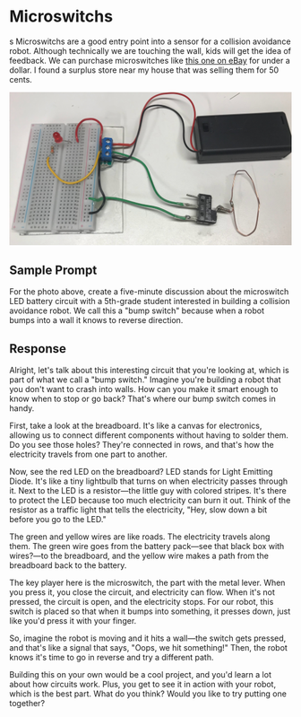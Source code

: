# Microswitchs
s
Microswitchs are a good entry point into a sensor for a collision avoidance robot.  Although technically we are touching the wall, kids will get the idea of feedback.  We can purchase microswitches like [this one on eBay](../img/microswitch-ebay-listing.png) for under a dollar.  I found a surplus store near my house that was selling them for 50 cents.

![](../img/bump-switch.jpg)

## Sample Prompt

For the photo above, create a five-minute discussion about the microswitch LED battery circuit with a 5th-grade student interested in building a collision avoidance robot.  We call this a "bump switch" because when a robot bumps into a wall it knows to reverse direction.

## Response

Alright, let's talk about this interesting circuit that you're looking at, which is part of what we call a "bump switch." Imagine you're building a robot that you don't want to crash into walls. How can you make it smart enough to know when to stop or go back? That's where our bump switch comes in handy.

First, take a look at the breadboard. It's like a canvas for electronics, allowing us to connect different components without having to solder them. Do you see those holes? They're connected in rows, and that's how the electricity travels from one part to another.

Now, see the red LED on the breadboard? LED stands for Light Emitting Diode. It's like a tiny lightbulb that turns on when electricity passes through it. Next to the LED is a resistor—the little guy with colored stripes. It's there to protect the LED because too much electricity can burn it out. Think of the resistor as a traffic light that tells the electricity, "Hey, slow down a bit before you go to the LED."

The green and yellow wires are like roads. The electricity travels along them. The green wire goes from the battery pack—see that black box with wires?—to the breadboard, and the yellow wire makes a path from the breadboard back to the battery.

The key player here is the microswitch, the part with the metal lever. When you press it, you close the circuit, and electricity can flow. When it's not pressed, the circuit is open, and the electricity stops. For our robot, this switch is placed so that when it bumps into something, it presses down, just like you'd press it with your finger.

So, imagine the robot is moving and it hits a wall—the switch gets pressed, and that's like a signal that says, "Oops, we hit something!" Then, the robot knows it's time to go in reverse and try a different path.

Building this on your own would be a cool project, and you'd learn a lot about how circuits work. Plus, you get to see it in action with your robot, which is the best part. What do you think? Would you like to try putting one together?